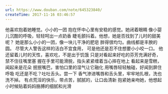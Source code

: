 ```yaml
---
url: https://www.douban.com/note/645323840/
createTime: 2017-11-16 03:46:57
---
```


他喜欢抱着她睡觉。小小的一团 
抱在怀中心里有安稳的感觉。她闭着眼睛 
像小婴儿沉酣的呼吸，轻轻呵出一点奶香 
睫毛颤抖着。他想，她是否找到了儿时的甜美呢？ 
她是那么小小的一团，像一块儿干净的肥皂 
胖得很均匀。曲线都是丰腴的圆。 
尽管大人警告这样的洁白不宜食用，
 可是他还是忍不住想要小小咬一口。 
他还留着儿时的天性，喜欢吃，不是出于饥饿 
只是对看起来好吃的芬芳充满好奇，禁不住往嘴里塞 
握在手里可能滑脱，指头紧紧缠着当心摔在地上 
看起来是雪糕，闻起来是花朵 
抿抿嘴巴，害怕口里的湿气让它融化 
用嘴唇轻轻触碰，好闻到屏住呼吸 
吃还是不吃？吐吐舌头。尝一下 
香气渗进嘴唇和舌头里，牢牢地扎根，洗也洗不掉。 
有点荒淫的快乐，带点苦，腻腻的，让口齿清新 
抱紧她亲吻她，他想起小时候贴着妈妈胳膊的细腻和光滑